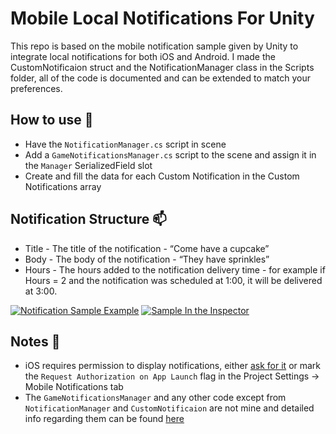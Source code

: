 # Mobile Local Notifications For Unity
This repo is based on the mobile notification sample given by Unity to integrate local notifications for both iOS and Android.
I made the CustomNotificaion struct and the NotificationManager class in the Scripts folder, all of the code is 
documented and can be extended to match your preferences. 
## How to use :eyes:

- Have the ```NotificationManager.cs``` script in scene
- Add a ```GameNotificationsManager.cs``` script to the scene and assign it in the ```Manager``` SerializedField slot
- Create and fill the data for each Custom Notification in the Custom Notifications array

## Notification Structure :mailbox:
- Title - The title of the notification - “Come have a cupcake”
- Body - The body of the notification - “They have sprinkles”
- Hours - The hours added to the notification delivery time - for example if Hours = 2 and the notification was scheduled at 1:00, it will be delivered at 3:00.

[![Notification Sample Example](https://i.postimg.cc/pVCH0Nx9/Screen-Shot-2022-04-18-at-15-31-25.png)](https://postimg.cc/RqWyFDW9)
[![Sample In the Inspector](https://i.postimg.cc/WpdMbV3r/Screen-Shot-2022-04-18-at-15-41-41.png)](https://postimg.cc/23fq2Pn8)

## Notes :page_facing_up:
- iOS requires permission to display notifications, either [ask for it](https://docs.unity3d.com/Packages/com.unity.mobile.notifications@1.4/api/Unity.Notifications.iOS.AuthorizationRequest.html) or mark the ```Request Authorization on App Launch``` flag in the Project Settings -> Mobile Notifications tab
- The `GameNotificationsManager` and any other code except from `NotificationManager` and `CustomNotificaion` are not mine and detailed info regarding them can be found [here](https://docs.unity3d.com/Packages/com.unity.mobile.notifications@1.4/manual/index.html#requirements)
